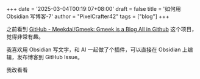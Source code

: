 +++
date = '2025-03-04T00:19:07+08:00'
draft = false
title = '如何用 Obsidian 写博客-7'
author = "PixelCrafter42"
tags = ["blog"]
+++

之前看到 [GitHub - Meekdai/Gmeek: Gmeek is a Blog All in Github](https://github.com/Meekdai/Gmeek) 这个项目，觉得非常有趣。

我喜欢用 Obsidian 写文字，和 AI 一起做了个插件，可以直接在 Obsidian 上编辑，发布博客到 GitHub Issue。

我改看看
